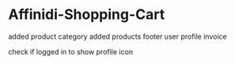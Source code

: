 # Affinidi-Shopping-Cart

added product category
added products
footer
user profile
invoice

check if logged in to show profile icon
